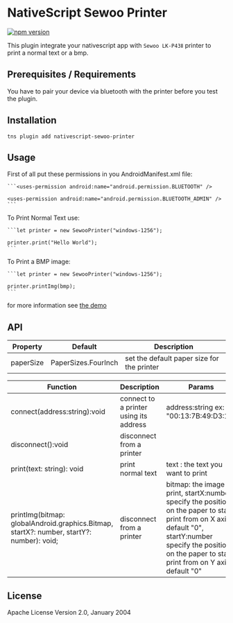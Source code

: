 # NativeScript Sewoo Printer

[![npm version](https://badge.fury.io/js/nativescript-sewoo-printer.svg)](https://badge.fury.io/js/nativescript-sewoo-printer)

This plugin integrate your nativescript app with  `Sewoo LK-P43Ⅱ` printer to print a normal text or a bmp.

## Prerequisites / Requirements

You have to pair your device via bluetooth with the printer before you test the plugin.

## Installation

```
tns plugin add nativescript-sewoo-printer
```

## Usage 
First of all put these permissions in you AndroidManifest.xml file:

    ```<uses-permission android:name="android.permission.BLUETOOTH" />

    <uses-permission android:name="android.permission.BLUETOOTH_ADMIN" />
    ```
To Print Normal Text use:
	
	```let printer = new SewooPrinter("windows-1256");

    printer.print("Hello World");
    ```
To Print a BMP image:

    ```let printer = new SewooPrinter("windows-1256");
    
    printer.printImg(bmp);
    ```
for more information see [the demo](https://github.com/OPADA-Eng/nativescript-sewoo-printer/tree/master/demo) 
## API
    
| Property | Default | Description |
| --- | --- | --- |
| paperSize | PaperSizes.FourInch | set the default paper size for the printer |
    

| Function  | Description | Params |
| --- | --- | --- |
| connect(address:string):void | connect to a printer using its address |  address:string ex: "00:13:7B:49:D3:1A" |
| disconnect():void | disconnect from a printer  |
| print(text: string): void| print normal text  | text : the text you want to print |
| printImg(bitmap: globalAndroid.graphics.Bitmap, startX?: number, startY?: number): void; | disconnect from a printer  | bitmap: the image to print, startX:number specify the position on the paper to start print from on X axis default "0", startY:number specify the position on the paper to start print from on Y axis default "0" |
    
## License

Apache License Version 2.0, January 2004
